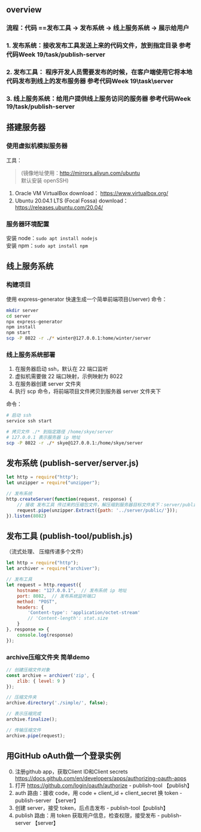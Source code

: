 ## overview


### 流程：代码 ==发布工具 -> 发布系统 -> 线上服务系统 -> 展示给用户
### 1. 发布系统：接收发布工具发送上来的代码文件，放到指定目录 参考代码Week 19/task/publish-server
### 2. 发布工具： 程序开发人员需要发布的时候，在客户端使用它将本地代码发布到线上的发布服务器 参考代码Week 19\task\server
### 3. 线上服务系统：给用户提供线上服务访问的服务器 参考代码Week 19/task/publish-server

## 搭建服务器
### 使用虚拟机模拟服务器

工具：
>(镜像地址使用：http://mirrors.aliyun.com/ubuntu  
> 默认安装 openSSH)
1. Oracle VM VirtualBox download： https://www.virtualbox.org/
2. Ubuntu 20.04.1 LTS (Focal Fossa) download：https://releases.ubuntu.com/20.04/



### 服务器环境配置
安装 node：```sudo apt install nodejs```   
安装 npm：```sudo apt install npm```

## 线上服务系统
### 构建项目
使用 express-generator 快速生成一个简单前端项目(/server)
命令：
```bash
mkdir server
cd server
npx express-generator
npm install
npm start
scp -P 8022 -r ./* winter@127.0.0.1:home/winter/server
```

### 线上服务系统部署
1. 在服务器启动 ssh，默认在 22 端口监听
2. 虚拟机需要做 22 端口映射，示例映射为 8022
3. 在服务器创建 server 文件夹
4. 执行 scp 命令，将前端项目文件拷贝到服务器 server 文件夹下

命令：
```bash
# 启动 ssh
service ssh start

# 拷贝文件 ./* 到指定路径 /home/skye/server
# 127.0.0.1 表示服务器 ip 地址
scp -P 8022 -r ./* skye@127.0.0.1:/home/skye/server  
```

## 发布系统 (publish-server/server.js)
```javascript
let http = require("http");
let unzipper = require("unzipper");

// 发布系统
http.createServer(function(request, response) {
    // 接收 发布工具 传过来的压缩包文件，解压缩到服务器目标文件夹下：server/public/
    request.pipe(unzipper.Extract({path: '../server/public/'}));
}).listen(8082)

```
## 发布工具 (publish-tool/publish.js)
（流式处理、
压缩传递多个文件）
```javascript
let http = require("http");
let archiver = require("archiver");

// 发布工具
let request = http.request({
    hostname: "127.0.0.1",  // 发布系统 ip 地址
    port: 8082,  // 发布系统监听端口
    method: "POST",
    headers: {
        'Content-type': 'application/octet-stream'
        // 'Content-length': stat.size
    }
}, response => {
    console.log(response)
});
```
### archive压缩文件夹 简单demo
```javascript
// 创建压缩文件对象
const archive = archiver('zip', {
    zlib: { level: 9 }
});

// 压缩文件夹
archive.directory('./simple/', false);

// 表示压缩完成
archive.finalize();

// 传输压缩文件
archive.pipe(request);
```

## 用GitHub oAuth做一个登录实例
0. 注册github app，获取Client ID和Client secrets
https://docs.github.com/en/developers/apps/authorizing-oauth-apps
1. 打开 https://github.com/login/oauth/authorize  - publish-tool  【publish】
2. auth 路由：接收 code，用 code + client_id + client_secret 换 token  - publish-server 【server】
3. 创建 server，接受 token，后点击发布  - publish-tool【publish】
4. publish 路由：用 token 获取用户信息，检查权限，接受发布  - publish-server 【server】
